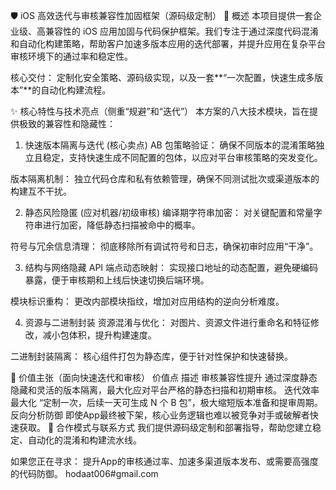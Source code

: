 🛡️ iOS 高效迭代与审核兼容性加固框架（源码级定制）
🚀 概述
本项目提供一套企业级、高兼容性的 iOS 应用加固与代码保护框架。我们专注于通过深度代码混淆和自动化构建策略，帮助客户加速多版本应用的迭代部署，并提升应用在复杂平台审核环境下的通过率和稳定性。

核心交付： 定制化安全策略、源码级实现，以及一套**“一次配置，快速生成多版本”**的自动化构建流程。

✨ 核心特性与技术亮点（侧重“规避”和“迭代”）
本方案的八大技术模块，旨在提供极致的兼容性和隐藏性：

1. 快速版本隔离与迭代 (核心卖点)
AB 包策略验证： 确保不同版本的混淆策略独立且稳定，支持快速生成不同配置的包体，以应对平台审核策略的突发变化。

版本隔离机制： 独立代码仓库和私有依赖管理，确保不同测试批次或渠道版本的构建互不干扰。

2. 静态风险隐匿 (应对机器/初级审核)
编译期字符串加密： 对关键配置和常量字符串进行加密，降低静态扫描被命中的概率。

符号与冗余信息清理： 彻底移除所有调试符号和日志，确保初审时应用“干净”。

3. 结构与网络隐藏
API 端点动态映射： 实现接口地址的动态配置，避免硬编码暴露，便于审核期和上线后快速切换后端环境。

模块标识重构： 更改内部模块指纹，增加对应用结构的逆向分析难度。

4. 资源与二进制封装
资源混淆与优化： 对图片、资源文件进行重命名和特征修改，减小包体积，提升构建速度。

二进制封装隔离： 核心组件打包为静态库，便于针对性保护和快速替换。

💎 价值主张（面向快速迭代和审核）
价值点	描述
审核兼容性提升	通过深度静态隐藏和灵活的版本隔离，最大化应对平台严格的静态扫描和初期审核。
迭代效率最大化	“定制一次，后续一天可生成 N 个 B 包”，极大缩短版本准备和提审周期。
反向分析防御	即使App最终被下架，核心业务逻辑也难以被竞争对手或破解者快速获取。
🤝 合作模式与联系方式
我们提供源码级定制和部署指导，帮助您建立稳定、自动化的混淆和构建流水线。

如果您正在寻求： 提升App的审核通过率、加速多渠道版本发布、或需要高强度的代码防御。 hodaat006#gmail.com

